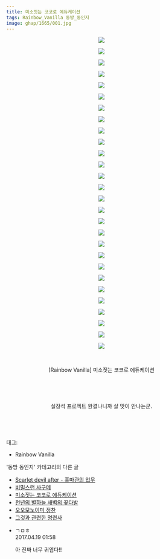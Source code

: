 ```yaml
---
title: 미소짓는 코코로 에듀케이션
tags: Rainbow_Vanilla 동방_동인지
image: ghap/1665/001.jpg
---
```

<div class="article">
<p style="text-align: center; clear: none; float: none;"><img src="{{ site.nasurl }}/ghap/1665/001.jpg"/></p>
<p style="text-align: center; clear: none; float: none;"><img src="{{ site.nasurl }}/ghap/1665/002.jpg"/></p>
<p style="text-align: center; clear: none; float: none;"><img src="{{ site.nasurl }}/ghap/1665/003.jpg"/></p>
<p style="text-align: center; clear: none; float: none;"><img src="{{ site.nasurl }}/ghap/1665/004.jpg"/></p>
<p style="text-align: center; clear: none; float: none;"><img src="{{ site.nasurl }}/ghap/1665/005.jpg"/></p>
<p style="text-align: center; clear: none; float: none;"><img src="{{ site.nasurl }}/ghap/1665/006.jpg"/></p>
<p style="text-align: center; clear: none; float: none;"><img src="{{ site.nasurl }}/ghap/1665/007.jpg"/></p>
<p style="text-align: center; clear: none; float: none;"><img src="{{ site.nasurl }}/ghap/1665/008.jpg"/></p>
<p style="text-align: center; clear: none; float: none;"><img src="{{ site.nasurl }}/ghap/1665/009.jpg"/></p>
<p style="text-align: center; clear: none; float: none;"><img src="{{ site.nasurl }}/ghap/1665/010.jpg"/></p>
<p style="text-align: center; clear: none; float: none;"><img src="{{ site.nasurl }}/ghap/1665/011.jpg"/></p>
<p style="text-align: center; clear: none; float: none;"><img src="{{ site.nasurl }}/ghap/1665/012.jpg"/></p>
<p style="text-align: center; clear: none; float: none;"><img src="{{ site.nasurl }}/ghap/1665/013.jpg"/></p>
<p style="text-align: center; clear: none; float: none;"><img src="{{ site.nasurl }}/ghap/1665/014.jpg"/></p>
<p style="text-align: center; clear: none; float: none;"><img src="{{ site.nasurl }}/ghap/1665/015.jpg"/></p>
<p style="text-align: center; clear: none; float: none;"><img src="{{ site.nasurl }}/ghap/1665/016.jpg"/></p>
<p style="text-align: center; clear: none; float: none;"><img src="{{ site.nasurl }}/ghap/1665/017.jpg"/></p>
<p style="text-align: center; clear: none; float: none;"><img src="{{ site.nasurl }}/ghap/1665/018.jpg"/></p>
<p style="text-align: center; clear: none; float: none;"><img src="{{ site.nasurl }}/ghap/1665/019.jpg"/></p>
<p style="text-align: center; clear: none; float: none;"><img src="{{ site.nasurl }}/ghap/1665/020.jpg"/></p>
<p style="text-align: center; clear: none; float: none;"><img src="{{ site.nasurl }}/ghap/1665/021.jpg"/></p>
<p style="text-align: center; clear: none; float: none;"><img src="{{ site.nasurl }}/ghap/1665/022.jpg"/></p>
<p style="text-align: center; clear: none; float: none;"><img src="{{ site.nasurl }}/ghap/1665/023.jpg"/></p>
<p style="text-align: center; clear: none; float: none;"><img src="{{ site.nasurl }}/ghap/1665/024.jpg"/></p>
<p style="text-align: center; clear: none; float: none;"><img src="{{ site.nasurl }}/ghap/1665/025.jpg"/></p>
<p style="text-align: center; clear: none; float: none;"><img src="{{ site.nasurl }}/ghap/1665/026.jpg"/></p>
<p style="text-align: center; clear: none; float: none;"><img src="{{ site.nasurl }}/ghap/1665/027.jpg"/></p>
<p style="text-align: center; clear: none; float: none;"><img src="{{ site.nasurl }}/ghap/1665/028.jpg"/></p>
<p style="text-align: center; clear: none; float: none;"><br/></p>
<p style="text-align: center; clear: none; float: none;">[Rainbow Vanilla] 미소짓는 코코로 에듀케이션</p>
<p style="text-align: center; clear: none; float: none;"><br/></p>
<p style="text-align: center; clear: none; float: none;"><br/></p>
<p style="text-align: center; clear: none; float: none;">실장석 프로젝트 완결나니까 살 맛이 안나는군.</p>
<p style="text-align: center; clear: none; float: none;"><br/></p>
<p><br/></p>
</div><div class="tagTrail">
<p>태그: </p>
<ul>
<li>Rainbow Vanilla</li>
</ul>
</div><div class="another">
<p>'동방 동인지' 카테고리의 다른 글</p>
<ul>
<li><a href="/2016-08-18-ghap_1667">Scarlet devil after - 홍마관의 업무</a></li>
<li><a href="/2016-08-18-ghap_1666">비밀스런 사구메</a></li>
<li><a href="/2016-08-18-ghap_1665">미소짓는 코코로 에듀케이션</a></li>
<li><a href="/2016-08-18-ghap_1663">천년의 별하늘 새벽의 꽃다발</a></li>
<li><a href="/2016-08-18-ghap_1662">오오모노이미 정찬</a></li>
<li><a href="/2016-08-17-ghap_1661">그것과 관련한 명련사</a></li>
</ul>
</div><div class="cb_module cb_fluid">
<div class="cb_wrt cb_profile">
<div class="comment">
<ul>
<li class="cb_thumb_off" id="comment14968769">
<div class="cb_comment_area">
<div class="cb_info_area">
<div class="cb_section">
<span class="cb_nick_name">ㄱㅁㅎ</span>
</div>
<div class="cb_section">
<span class="cb_date">2017.04.19 01:58 </span>
</div>
</div>
<div class="cb_dsc_comment">
<p class="cb_dsc">
											아 진짜 너무 귀엽다!!
										</p>
</div>
</div></li>
</ul>
</div>
</div><!-- commentList close -->
</div>